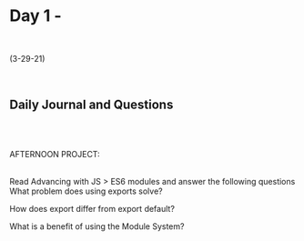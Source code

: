 # Day 1 - 
<br>
  
 (3-29-21)

<br>

## Daily Journal and Questions
<br>
<br>

AFTERNOON PROJECT: 
<br>
<br>





Read Advancing with JS > ES6 modules and answer the following questions
What problem does using exports solve?

How does export differ from export default?

What is a benefit of using the Module System?